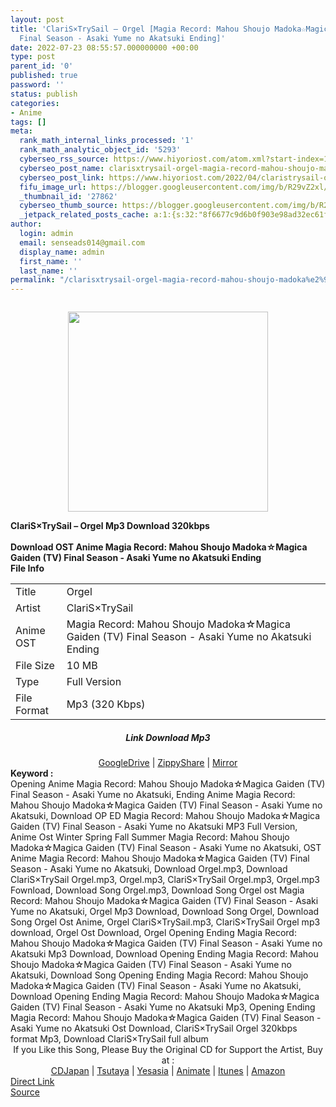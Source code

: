 ```yaml
---
layout: post
title: 'ClariS×TrySail – Orgel [Magia Record: Mahou Shoujo Madoka☆Magica Gaiden (TV)
  Final Season - Asaki Yume no Akatsuki Ending]'
date: 2022-07-23 08:55:57.000000000 +00:00
type: post
parent_id: '0'
published: true
password: ''
status: publish
categories:
- Anime
tags: []
meta:
  rank_math_internal_links_processed: '1'
  rank_math_analytic_object_id: '5293'
  cyberseo_rss_source: https://www.hiyoriost.com/atom.xml?start-index=1
  cyberseo_post_name: clarisxtrysail-orgel-magia-record-mahou-shoujo-madoka%e2%98%86magica-gaiden-tv-final-season-asaki-yume-no-akatsuki-ending
  cyberseo_post_link: https://www.hiyoriost.com/2022/04/claristrysail-orgel-magia-record-mahou.html
  fifu_image_url: https://blogger.googleusercontent.com/img/b/R29vZ2xl/AVvXsEiqAOz1YGxBVRjqa6N_SFimgwZ2gQdXtMlzRBJ1Wa7ePWnQQ9WtxhzVydrGBZvebL-zkZx1vm7evjV6goUwHedmGT5XBphs_smV7Q1xQFBCCleeM4IZozXUHXGOvrp7PQfzySu8skqd1yNviD7ywm8-KS5BT4HtVA-sYUa7mdQeH5YnNj2x1B0CocV9/s320/cover%20%2873%29.jpg
  _thumbnail_id: '27862'
  cyberseo_thumb_source: https://blogger.googleusercontent.com/img/b/R29vZ2xl/AVvXsEiqAOz1YGxBVRjqa6N_SFimgwZ2gQdXtMlzRBJ1Wa7ePWnQQ9WtxhzVydrGBZvebL-zkZx1vm7evjV6goUwHedmGT5XBphs_smV7Q1xQFBCCleeM4IZozXUHXGOvrp7PQfzySu8skqd1yNviD7ywm8-KS5BT4HtVA-sYUa7mdQeH5YnNj2x1B0CocV9/s320/cover%20%2873%29.jpg
  _jetpack_related_posts_cache: a:1:{s:32:"8f6677c9d6b0f903e98ad32ec61f8deb";a:2:{s:7:"expires";i:1658621133;s:7:"payload";a:3:{i:0;a:1:{s:2:"id";i:25685;}i:1;a:1:{s:2:"id";i:25450;}i:2;a:1:{s:2:"id";i:25293;}}}}
author:
  login: admin
  email: senseads014@gmail.com
  display_name: admin
  first_name: ''
  last_name: ''
permalink: "/clarisxtrysail-orgel-magia-record-mahou-shoujo-madoka%e2%98%86magica-gaiden-tv-final-season-asaki-yume-no-akatsuki-ending/"
---
```

<div class="separator" style="clear: both;"><a href="https://blogger.googleusercontent.com/img/b/R29vZ2xl/AVvXsEiqAOz1YGxBVRjqa6N_SFimgwZ2gQdXtMlzRBJ1Wa7ePWnQQ9WtxhzVydrGBZvebL-zkZx1vm7evjV6goUwHedmGT5XBphs_smV7Q1xQFBCCleeM4IZozXUHXGOvrp7PQfzySu8skqd1yNviD7ywm8-KS5BT4HtVA-sYUa7mdQeH5YnNj2x1B0CocV9/s690/cover%20%2873%29.jpg" style="display: block; padding: 1em 0; text-align: center; "><img alt border="0" data-original-height="680" data-original-width="690" src="{{ site.baseurl }}/assets/2022/07/cover%20%2873%29.jpg" width="320" /></a></div>
<div class="judulpost">
<b>ClariS×TrySail – Orgel Mp3 Download 320kbps<br />
<br />
Download OST Anime Magia Record: Mahou Shoujo Madoka☆Magica Gaiden (TV) Final Season - Asaki Yume no Akatsuki Ending</b>
</div>
<div class="linkdownload"><b>File Info</b></div>
<div class="info2" id="Info">
<table>
<tbody>
<tr>
<td class="tablex">Title</td>
<td>Orgel</td>
</tr>
<tr>
<td class="tablex">Artist</td>
<td>ClariS×TrySail</td>
</tr>
<tr>
<td class="tablex">Anime OST</td>
<td>Magia Record: Mahou Shoujo Madoka☆Magica Gaiden (TV) Final Season - Asaki Yume no Akatsuki Ending</td>
</tr>
<tr>
<td class="tablex">File Size</td>
<td>10 MB</td>
</tr>
<tr>
<td class="tablex">Type</td>
<td>Full Version</td>
</tr>
<tr>
<td class="tablex">File Format</td>
<td>Mp3 (320 Kbps)</td>
</tr>
</tbody>
</table>
</div>
<div style="text-align: center;">
<div class="smokeddl">
<div class="linkdownload">
<h5>Link Download Mp3</h5>
</div>
<div class="smokeurl">
<a href="https://drive.google.com/file/d/1Kn9krV3xVKvaMy4x0Qp7AuEvUi7dMgyz/view?usp=drivesdk" rel="nofollow noopener" target="_blank">GoogleDrive</a> | <a href="https://www74.zippyshare.com/v/hVw9ZkfP/file.html" rel="nofollow noopener" target="_blank">ZippyShare</a> | <a href="https://mir.cr/0EIGVUFH" rel="nofollow noopener" target="_blank">Mirror</a> </div>
</div>
</div>
<div class="keywordz"><b>Keyword : </b>
<div class="tagser">Opening Anime Magia Record: Mahou Shoujo Madoka☆Magica Gaiden (TV) Final Season - Asaki Yume no Akatsuki, Ending Anime Magia Record: Mahou Shoujo Madoka☆Magica Gaiden (TV) Final Season - Asaki Yume no Akatsuki, Download OP ED Magia Record: Mahou Shoujo Madoka☆Magica Gaiden (TV) Final Season - Asaki Yume no Akatsuki MP3 Full Version, Anime Ost Winter Spring Fall Summer Magia Record: Mahou Shoujo Madoka☆Magica Gaiden (TV) Final Season - Asaki Yume no Akatsuki, OST Anime Magia Record: Mahou Shoujo Madoka☆Magica Gaiden (TV) Final Season - Asaki Yume no Akatsuki, Download Orgel.mp3, Download ClariS×TrySail Orgel.mp3, Orgel.mp3, ClariS×TrySail Orgel.mp3, Orgel.mp3 Fownload, Download Song Orgel.mp3, Download Song Orgel ost Magia Record: Mahou Shoujo Madoka☆Magica Gaiden (TV) Final Season - Asaki Yume no Akatsuki, Orgel Mp3 Download, Download Song Orgel, Download Song Orgel Ost Anime, Orgel ClariS×TrySail.mp3, ClariS×TrySail Orgel mp3 download, Orgel Ost Download, Orgel Opening Ending Magia Record: Mahou Shoujo Madoka☆Magica Gaiden (TV) Final Season - Asaki Yume no Akatsuki Mp3 Download, Download Opening Ending Magia Record: Mahou Shoujo Madoka☆Magica Gaiden (TV) Final Season - Asaki Yume no Akatsuki, Download Song Opening Ending Magia Record: Mahou Shoujo Madoka☆Magica Gaiden (TV) Final Season - Asaki Yume no Akatsuki, Download Opening Ending Magia Record: Mahou Shoujo Madoka☆Magica Gaiden (TV) Final Season - Asaki Yume no Akatsuki Mp3, Opening Ending Magia Record: Mahou Shoujo Madoka☆Magica Gaiden (TV) Final Season - Asaki Yume no Akatsuki Ost Download, ClariS×TrySail Orgel 320kbps format Mp3, Download ClariS×TrySail full album</div>
</div>
<div class="buycd" align="center">If you Like this Song, Please Buy the Original CD for Support the Artist, Buy at : <br /><a href="https://www.cdjapan.co.jp/" target="_blank" rel="noopener">CDJapan</a> | <a href="https://shop.tsutaya.co.jp/" target="_blank" rel="noopener">Tsutaya</a> | <a href="https://www.yesasia.com/" target="_blank" rel="noopener">Yesasia</a> | <a href="https://www.animate-onlineshop.jp/" target="_blank" rel="noopener">Animate</a> | <a href="https://www.apple.com/jp/itunes" target="_blank" rel="noopener">Itunes</a> | <a href="https://amazon.co.jp/" target="_blank" rel="noopener">Amazon</a>
</div>
<link rel="stylesheet" href="https://cdnjs.cloudflare.com/ajax/libs/font-awesome/4.7.0/css/font-awesome.min.css" />
<div class="divbtn"> <a href="https://handymansurrender.com/fihup8buzv?key=94550f7ce39444073321dde3b8782f97" class="btn"><i class="fa fa-download"></i> Direct Link</a> <br /><a href="https://www.hiyoriost.com/2022/04/claristrysail-orgel-magia-record-mahou.html">Source</a> </div>

